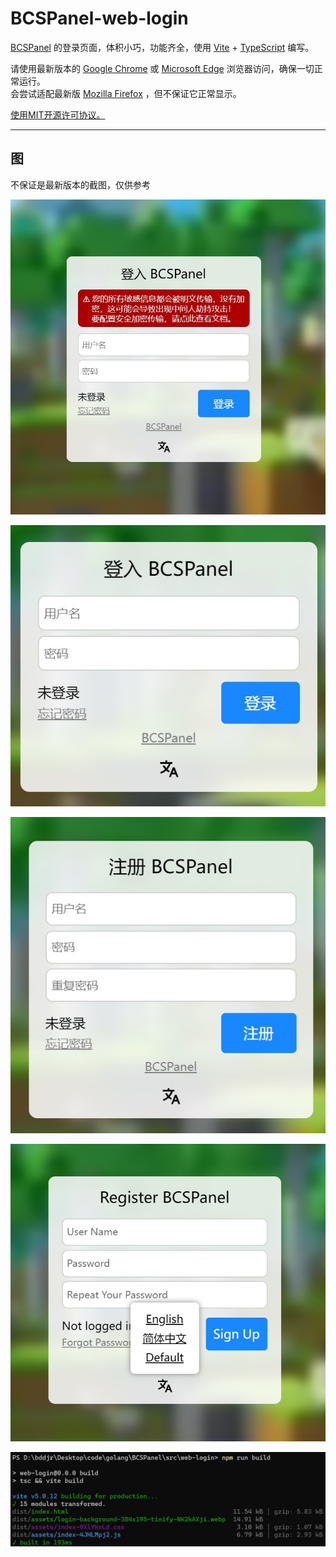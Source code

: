 # BCSPanel-web-login

[BCSPanel](https://github.com/bddjr/BCSPanel) 的登录页面，体积小巧，功能齐全，使用 [Vite](https://cn.vitejs.dev) + [TypeScript](https://www.typescriptlang.org) 编写。  

请使用最新版本的 [Google Chrome](https://google.cn/chrome/) 或 [Microsoft Edge](https://www.microsoft.com/zh-cn/edge/download) 浏览器访问，确保一切正常运行。  
会尝试适配最新版 [Mozilla Firefox](https://www.mozilla.org/zh-CN/firefox/browsers/) ，但不保证它正常显示。  

[使用MIT开源许可协议。](https://mit-license.org)  

***
## 图

不保证是最新版本的截图，仅供参考

![0](README/img/0.jpg)

![1](README/img/1.jpg)

![2](README/img/2.jpg)

![3](README/img/3.png)

![4](README/img/4.jpg)
